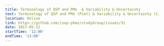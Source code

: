 ```yaml
---
title: Terminology of QSP and PMx  & Variability & Uncertainty
text: Terminology of QSP and PMx (Piet) & Variability & Uncertainty (CJ)
location: Online
link: https://github.com/isop-phmx/studyGroup/issues/31
date: 2017-05-12
startTime: '12:00'
endTime: '13:00'
---
```

